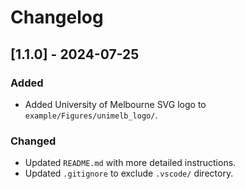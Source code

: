 # Changelog

## [1.1.0] - 2024-07-25

### Added
- Added University of Melbourne SVG logo to `example/Figures/unimelb_logo/`.

### Changed
- Updated `README.md` with more detailed instructions.
- Updated `.gitignore` to exclude `.vscode/` directory.
